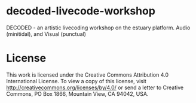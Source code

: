 # decoded-livecode-workshop
DECODED - an artistic livecoding workshop on the estuary platform. Audio (minitidal), and Visual (punctual)

# License

This work is licensed under the Creative Commons Attribution 4.0 International License. 
To view a copy of this license, visit http://creativecommons.org/licenses/by/4.0/ or send a letter to Creative Commons, PO Box 1866, Mountain View, CA 94042, USA.
